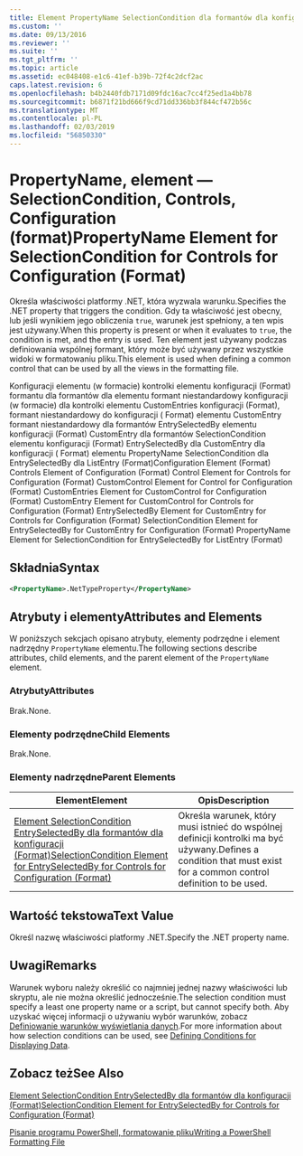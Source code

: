 ```yaml
---
title: Element PropertyName SelectionCondition dla formantów dla konfiguracji (Format) | Dokumentacja firmy Microsoft
ms.custom: ''
ms.date: 09/13/2016
ms.reviewer: ''
ms.suite: ''
ms.tgt_pltfrm: ''
ms.topic: article
ms.assetid: ec048408-e1c6-41ef-b39b-72f4c2dcf2ac
caps.latest.revision: 6
ms.openlocfilehash: b4b2440fdb7171d09fdc16ac7cc4f25ed1a4bb78
ms.sourcegitcommit: b6871f21bd666f9cd71dd336bb3f844cf472b56c
ms.translationtype: MT
ms.contentlocale: pl-PL
ms.lasthandoff: 02/03/2019
ms.locfileid: "56850330"
---
```

# <a name="propertyname-element-for-selectioncondition-for-controls-for-configuration-format"></a><span data-ttu-id="2b2dc-102">PropertyName, element — SelectionCondition, Controls, Configuration (format)</span><span class="sxs-lookup"><span data-stu-id="2b2dc-102">PropertyName Element for SelectionCondition for Controls for Configuration (Format)</span></span>

<span data-ttu-id="2b2dc-103">Określa właściwości platformy .NET, która wyzwala warunku.</span><span class="sxs-lookup"><span data-stu-id="2b2dc-103">Specifies the .NET property that triggers the condition.</span></span> <span data-ttu-id="2b2dc-104">Gdy ta właściwość jest obecny, lub jeśli wynikiem jego obliczenia `true`, warunek jest spełniony, a ten wpis jest używany.</span><span class="sxs-lookup"><span data-stu-id="2b2dc-104">When this property is present or when it evaluates to `true`, the condition is met, and the entry is used.</span></span> <span data-ttu-id="2b2dc-105">Ten element jest używany podczas definiowania wspólnej formant, który może być używany przez wszystkie widoki w formatowaniu pliku.</span><span class="sxs-lookup"><span data-stu-id="2b2dc-105">This element is used when defining a common control that can be used by all the views in the formatting file.</span></span>

<span data-ttu-id="2b2dc-106">Konfiguracji elementu (w formacie) kontrolki elementu konfiguracji (Format) formantu dla formantów dla elementu formant niestandardowy konfiguracji (w formacie) dla kontrolki elementu CustomEntries konfiguracji (Format), formant niestandardowy do konfiguracji ( Format) elementu CustomEntry formant niestandardowy dla formantów EntrySelectedBy elementu konfiguracji (Format) CustomEntry dla formantów SelectionCondition elementu konfiguracji (Format) EntrySelectedBy dla CustomEntry dla konfiguracji ( Format) elementu PropertyName SelectionCondition dla EntrySelectedBy dla ListEntry (Format)</span><span class="sxs-lookup"><span data-stu-id="2b2dc-106">Configuration Element (Format) Controls Element of Configuration (Format) Control Element for Controls for Configuration (Format) CustomControl Element for Control for Configuration (Format) CustomEntries Element for CustomControl for Configuration (Format) CustomEntry Element for CustomControl for Controls for Configuration (Format) EntrySelectedBy Element for CustomEntry for Controls for Configuration (Format) SelectionCondition Element for EntrySelectedBy for CustomEntry for Configuration (Format) PropertyName Element for SelectionCondition for EntrySelectedBy for ListEntry (Format)</span></span>

## <a name="syntax"></a><span data-ttu-id="2b2dc-107">Składnia</span><span class="sxs-lookup"><span data-stu-id="2b2dc-107">Syntax</span></span>

```xml
<PropertyName>.NetTypeProperty</PropertyName>
```

## <a name="attributes-and-elements"></a><span data-ttu-id="2b2dc-108">Atrybuty i elementy</span><span class="sxs-lookup"><span data-stu-id="2b2dc-108">Attributes and Elements</span></span>

<span data-ttu-id="2b2dc-109">W poniższych sekcjach opisano atrybuty, elementy podrzędne i element nadrzędny `PropertyName` elementu.</span><span class="sxs-lookup"><span data-stu-id="2b2dc-109">The following sections describe attributes, child elements, and the parent element of the `PropertyName` element.</span></span>

### <a name="attributes"></a><span data-ttu-id="2b2dc-110">Atrybuty</span><span class="sxs-lookup"><span data-stu-id="2b2dc-110">Attributes</span></span>

<span data-ttu-id="2b2dc-111">Brak.</span><span class="sxs-lookup"><span data-stu-id="2b2dc-111">None.</span></span>

### <a name="child-elements"></a><span data-ttu-id="2b2dc-112">Elementy podrzędne</span><span class="sxs-lookup"><span data-stu-id="2b2dc-112">Child Elements</span></span>

<span data-ttu-id="2b2dc-113">Brak.</span><span class="sxs-lookup"><span data-stu-id="2b2dc-113">None.</span></span>

### <a name="parent-elements"></a><span data-ttu-id="2b2dc-114">Elementy nadrzędne</span><span class="sxs-lookup"><span data-stu-id="2b2dc-114">Parent Elements</span></span>

|<span data-ttu-id="2b2dc-115">Element</span><span class="sxs-lookup"><span data-stu-id="2b2dc-115">Element</span></span>|<span data-ttu-id="2b2dc-116">Opis</span><span class="sxs-lookup"><span data-stu-id="2b2dc-116">Description</span></span>|
|-------------|-----------------|
|[<span data-ttu-id="2b2dc-117">Element SelectionCondition EntrySelectedBy dla formantów dla konfiguracji (Format)</span><span class="sxs-lookup"><span data-stu-id="2b2dc-117">SelectionCondition Element for EntrySelectedBy for Controls for Configuration (Format)</span></span>](./selectioncondition-element-for-entryselectedby-for-controls-for-configuration-format.md)|<span data-ttu-id="2b2dc-118">Określa warunek, który musi istnieć do wspólnej definicji kontrolki ma być używany.</span><span class="sxs-lookup"><span data-stu-id="2b2dc-118">Defines a condition that must exist for a common control definition to be used.</span></span>|

## <a name="text-value"></a><span data-ttu-id="2b2dc-119">Wartość tekstowa</span><span class="sxs-lookup"><span data-stu-id="2b2dc-119">Text Value</span></span>

<span data-ttu-id="2b2dc-120">Określ nazwę właściwości platformy .NET.</span><span class="sxs-lookup"><span data-stu-id="2b2dc-120">Specify the .NET property name.</span></span>

## <a name="remarks"></a><span data-ttu-id="2b2dc-121">Uwagi</span><span class="sxs-lookup"><span data-stu-id="2b2dc-121">Remarks</span></span>

<span data-ttu-id="2b2dc-122">Warunek wyboru należy określić co najmniej jednej nazwy właściwości lub skryptu, ale nie można określić jednocześnie.</span><span class="sxs-lookup"><span data-stu-id="2b2dc-122">The selection condition must specify a least one property name or a script, but cannot specify both.</span></span> <span data-ttu-id="2b2dc-123">Aby uzyskać więcej informacji o używaniu wybór warunków, zobacz [Definiowanie warunków wyświetlania danych](./defining-conditions-for-displaying-data.md).</span><span class="sxs-lookup"><span data-stu-id="2b2dc-123">For more information about how selection conditions can be used, see [Defining Conditions for Displaying Data](./defining-conditions-for-displaying-data.md).</span></span>

## <a name="see-also"></a><span data-ttu-id="2b2dc-124">Zobacz też</span><span class="sxs-lookup"><span data-stu-id="2b2dc-124">See Also</span></span>

[<span data-ttu-id="2b2dc-125">Element SelectionCondition EntrySelectedBy dla formantów dla konfiguracji (Format)</span><span class="sxs-lookup"><span data-stu-id="2b2dc-125">SelectionCondition Element for EntrySelectedBy for Controls for Configuration (Format)</span></span>](./selectioncondition-element-for-entryselectedby-for-controls-for-configuration-format.md)

[<span data-ttu-id="2b2dc-126">Pisanie programu PowerShell, formatowanie pliku</span><span class="sxs-lookup"><span data-stu-id="2b2dc-126">Writing a PowerShell Formatting File</span></span>](./writing-a-powershell-formatting-file.md)

